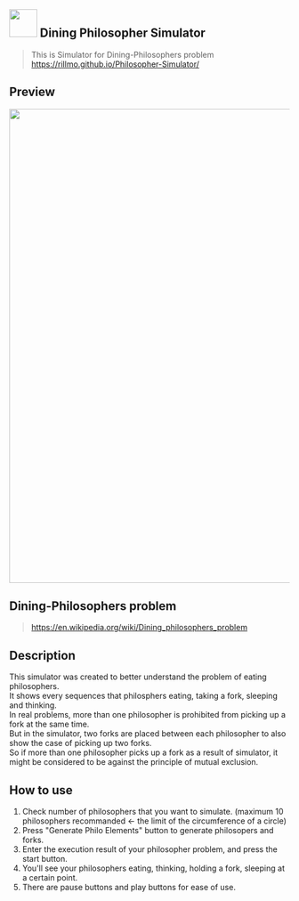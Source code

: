## <img src="https://github.com/Rillmo/Philosopher-Simulator/assets/51233626/6688cfbf-a778-4d29-8427-4b3db89f124e" width="50px">  Dining Philosopher Simulator

> This is Simulator for Dining-Philosophers problem<br/>
> https://rillmo.github.io/Philosopher-Simulator/

## Preview
<img width="852" src="https://github.com/Rillmo/Philosopher-Simulator/assets/51233626/804d1c7e-7295-438d-b832-93628f8445c4">

## Dining-Philosophers problem
> https://en.wikipedia.org/wiki/Dining_philosophers_problem

## Description
This simulator was created to better understand the problem of eating philosophers. <br/>
It shows every sequences that philosphers eating, taking a fork, sleeping and thinking. <br/>
In real problems, more than one philosopher is prohibited from picking up a fork at the same time.<br/>
But in the simulator, two forks are placed between each philosopher to also show the case of picking up two forks. <br/>
So if more than one philosopher picks up a fork as a result of simulator, it might be considered to be against the principle of mutual exclusion.<br/>

## How to use
1. Check number of philosophers that you want to simulate. (maximum 10 philosophers recommanded <- the limit of the circumference of a circle)
2. Press "Generate Philo Elements" button to generate philosopers and forks.
3. Enter the execution result of your philosopher problem, and press the start button.
4. You'll see your philosophers eating, thinking, holding a fork, sleeping at a certain point.
5. There are pause buttons and play buttons for ease of use.

